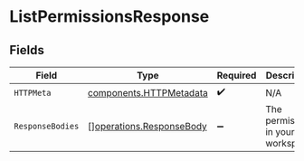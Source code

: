 # ListPermissionsResponse


## Fields

| Field                                                                | Type                                                                 | Required                                                             | Description                                                          |
| -------------------------------------------------------------------- | -------------------------------------------------------------------- | -------------------------------------------------------------------- | -------------------------------------------------------------------- |
| `HTTPMeta`                                                           | [components.HTTPMetadata](../../models/components/httpmetadata.md)   | :heavy_check_mark:                                                   | N/A                                                                  |
| `ResponseBodies`                                                     | [][operations.ResponseBody](../../models/operations/responsebody.md) | :heavy_minus_sign:                                                   | The permissions in your workspace                                    |